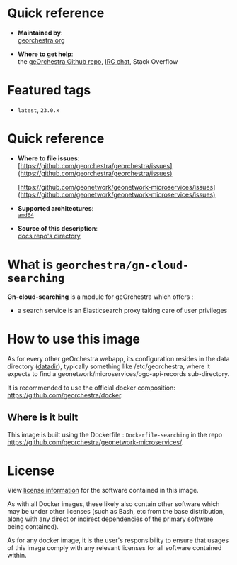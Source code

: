 # Quick reference

-    **Maintained by**:  
      [georchestra.org](https://www.georchestra.org/)

-    **Where to get help**:  
     the [geOrchestra Github repo](https://github.com/georchestra/georchestra), [IRC chat](https://kiwiirc.com/nextclient/irc.libera.chat/georchestra), Stack Overflow

# Featured tags

- `latest`, `23.0.x`

# Quick reference

-	**Where to file issues**:  
     [https://github.com/georchestra/georchestra/issues](https://github.com/georchestra/georchestra/issues)

     [https://github.com/geonetwork/geonetwork-microservices/issues](https://github.com/geonetwork/geonetwork-microservices/issues)

-	**Supported architectures**:   
     [`amd64`](https://hub.docker.com/r/amd64/docker/)

-	**Source of this description**:  
     [docs repo's directory](https://github.com/georchestra/geonetwork-microservices/blob/geor-main/DOCKER_HUB_searching.md)

# What is `georchestra/gn-cloud-searching`

**Gn-cloud-searching** is a module for geOrchestra which offers :
- a search service is an Elasticsearch proxy taking care of user privileges

# How to use this image

As for every other geOrchestra webapp, its configuration resides in the data directory ([datadir](https://github.com/georchestra/datadir)), typically something like /etc/georchestra, where it expects to find a geonetwork/microservices/ogc-api-records sub-directory.

It is recommended to use the official docker composition: https://github.com/georchestra/docker.


## Where is it built

This image is built using the Dockerfile : `Dockerfile-searching` in the repo https://github.com/georchestra/geonetwork-microservices/.

# License

View [license information](https://www.georchestra.org/software.html) for the software contained in this image.

As with all Docker images, these likely also contain other software which may be under other licenses (such as Bash, etc from the base distribution, along with any direct or indirect dependencies of the primary software being contained).

[//]: # (Some additional license information which was able to be auto-detected might be found in [the `repo-info` repository's georchestra/ directory]&#40;&#41;.)
As for any docker image, it is the user's responsibility to ensure that usages of this image comply with any relevant licenses for all software contained within.

